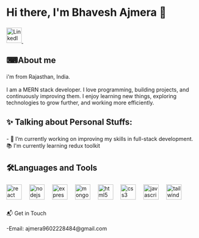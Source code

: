 <h1 align="left">Hi there, I'm Bhavesh Ajmera 👋</h1>

###

<div align="left">
  <!-- LinkedIn -->
  <a href="www.linkedin.com/in/bhavesh-ajmera-914779321">
    <img src="https://cdn.jsdelivr.net/gh/devicons/devicon/icons/linkedin/linkedin-original.svg" height="40" alt="LinkedIn logo" />
  </a>
  
  <img width="12" />
</div>


###

<h2 align="left">⌨About me</h2>

###

<p align="left">i'm from Rajasthan, India.<br><br>I am a MERN stack developer. I love programming, building projects, and continuously improving them. I enjoy learning new things, exploring technologies to grow further, and working more efficiently.</p>

###

<h2 align="left">✨ Talking about Personal Stuffs:</h2>

###

<p align="left">- 🔭 I’m currently working on improving my skills in full-stack development.<br>📚 I'm currently learning redux toolkit</p>

###

<h2 align="left">🛠Languages and Tools</h2>

###

<div align="left">
  <img src="https://cdn.jsdelivr.net/gh/devicons/devicon/icons/react/react-original.svg" height="40" alt="react logo"  />
  <img width="12" />
  <img src="https://cdn.jsdelivr.net/gh/devicons/devicon/icons/nodejs/nodejs-original.svg" height="40" alt="nodejs logo"  />
  <img width="12" />
  <img src="https://cdn.jsdelivr.net/gh/devicons/devicon/icons/express/express-original.svg" height="40" alt="express logo"  />
  <img width="12" />
  <img src="https://cdn.jsdelivr.net/gh/devicons/devicon/icons/mongodb/mongodb-original.svg" height="40" alt="mongodb logo"  />
  <img width="12" />
  <img src="https://cdn.jsdelivr.net/gh/devicons/devicon/icons/html5/html5-original.svg" height="40" alt="html5 logo"  />
  <img width="12" />
  <img src="https://cdn.jsdelivr.net/gh/devicons/devicon/icons/css3/css3-original.svg" height="40" alt="css3 logo"  />
  <img width="12" />
  <img src="https://cdn.jsdelivr.net/gh/devicons/devicon/icons/javascript/javascript-original.svg" height="40" alt="javascript logo"  />
  <img width="12" />
  <img src="https://cdn.jsdelivr.net/gh/devicons/devicon/icons/tailwindcss/tailwindcss-original-wordmark.svg" height="40" alt="tailwindcss logo"  />
</div>

###

<p align="left">📬 Get in Touch<br><br>-Email: ajmera9602228484@gmail.com</p>

###
